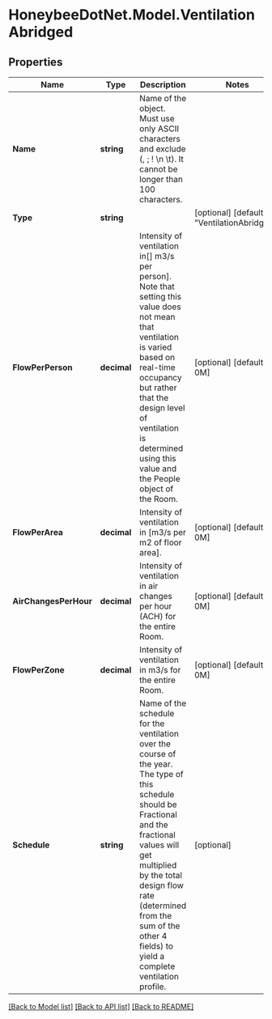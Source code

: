 
# HoneybeeDotNet.Model.VentilationAbridged

## Properties

Name | Type | Description | Notes
------------ | ------------- | ------------- | -------------
**Name** | **string** | Name of the object. Must use only ASCII characters and exclude (, ; ! \\n \\t). It cannot be longer than 100 characters. | 
**Type** | **string** |  | [optional] [default to "VentilationAbridged"]
**FlowPerPerson** | **decimal** | Intensity of ventilation in[] m3/s per person]. Note that setting this value does not mean that ventilation is varied based on real-time occupancy but rather that the design level of ventilation is determined using this value and the People object of the Room. | [optional] [default to 0M]
**FlowPerArea** | **decimal** | Intensity of ventilation in [m3/s per m2 of floor area]. | [optional] [default to 0M]
**AirChangesPerHour** | **decimal** | Intensity of ventilation in air changes per hour (ACH) for the entire Room. | [optional] [default to 0M]
**FlowPerZone** | **decimal** | Intensity of ventilation in m3/s for the entire Room. | [optional] [default to 0M]
**Schedule** | **string** | Name of the schedule for the ventilation over the course of the year. The type of this schedule should be Fractional and the fractional values will get multiplied by the total design flow rate (determined from the sum of the other 4 fields) to yield a complete ventilation profile. | [optional] 

[[Back to Model list]](../README.md#documentation-for-models)
[[Back to API list]](../README.md#documentation-for-api-endpoints)
[[Back to README]](../README.md)

